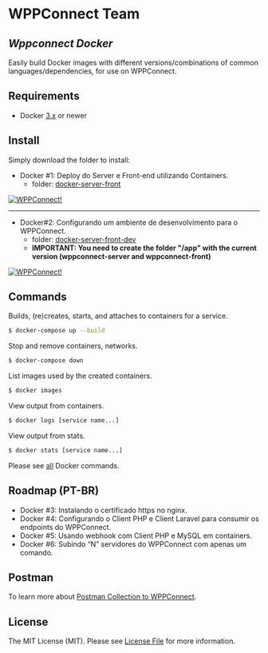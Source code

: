 # WPPConnect Team
## _Wppconnect Docker_

Easily build Docker images with different versions/combinations of common languages/dependencies, for use on WPPConnect.

## Requirements

* Docker [3.x](https://www.docker.com/get-started) or newer

## Install

Simply download the folder to install:

- Docker #1: Deploy do Server e Front-end utilizando Containers.
  - folder: [docker-server-front](./docker-server-front)

[![WPPConnect!](https://user-images.githubusercontent.com/3454381/121362579-92865600-c90c-11eb-9b21-d8b445889eb1.jpeg)](https://youtu.be/TQJ4ID1vs_c)

---

- Docker#2: Configurando um ambiente de desenvolvimento para o WPPConnect.
  - folder: [docker-server-front-dev](./docker-server-front-dev)
  - **IMPORTANT: You need to create the folder "/app" with the current version (wppconnect-server and wppconnect-front)**

[![WPPConnect!](https://user-images.githubusercontent.com/3454381/121362642-9e721800-c90c-11eb-9c40-a314f50f69be.jpeg)](https://www.youtube.com/watch?v=kDHbf1TWkBw)

## Commands

Builds, (re)creates, starts, and attaches to containers for a service.
``` bash
$ docker-compose up --build
```

Stop and remove containers, networks.
``` bash
$ docker-compose down
```

List images used by the created containers.
``` bash
$ docker images
```

View output from containers.
``` bash
$ docker logs [service name...]
```

View output from stats.
``` bash
$ docker stats [service name...]
```

Please see [all](https://docs.docker.com/reference/) Docker commands.

## Roadmap (PT-BR)
- Docker #3: Instalando o certificado https no nginx.
- Docker #4: Configurando o Client PHP e Client Laravel para consumir os endpoints do WPPConnect.
- Docker #5: Usando webhook com Client PHP e MySQL em containers.
- Docker #6: Subindo “N” servidores do WPPConnect com apenas um comando.

## Postman
To learn more about [Postman Collection to WPPConnect](https://www.postman.com/hbdbim/workspace/wppconnect-server).

## License
The MIT License (MIT). Please see [License File](LICENSE.md) for more information.
